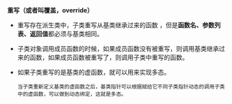 **重写（或者叫覆盖，override）**

* 重写存在派生类中，子类重写从基类继承过来的函数 ，但是**函数名、参数列表、返回值**都必须与基类相同。

* 子类对象调用成员函数的时候，如果成员函数没有被重写，则调用基类继承过来的函数，如果成员函数被重写了，则调用子类中重写的函数。

* 如果子类重写的是基类的虚函数，就可以用来实现多态。

  ```
  当子类重新定义基类的虚函数之后，基类指针可以根据赋给它不同子类指针动态的调用子类中的虚函数，可以做到动态绑定，这就是多态。
  ```

  ​